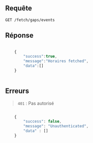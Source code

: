 ## Requête

`GET /fetch/gaps/events`

## Réponse

```javascript
    
    {
        "success":true,
        "message":"Horaires fetched",
        "data":[]
    }
    
```

## Erreurs

> `401` : Pas autorisé

```javascript

    { 
        "success": false,
        "message": "Unauthenticated",
        "data" : []
    }

```
